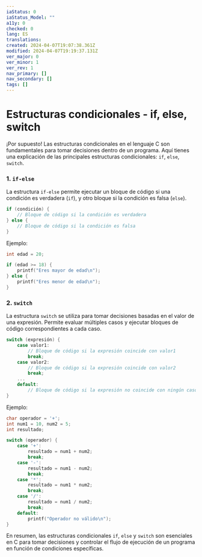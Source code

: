 ```yaml
---
iaStatus: 0
iaStatus_Model: ""
a11y: 0
checked: 0
lang: ES
translations: 
created: 2024-04-07T19:07:38.361Z
modified: 2024-04-07T19:19:37.131Z
ver_major: 0
ver_minor: 1
ver_rev: 1
nav_primary: []
nav_secondary: []
tags: []
---
```

# Estructuras condicionales - if, else, switch

¡Por supuesto! Las estructuras condicionales en el lenguaje C son fundamentales para tomar decisiones dentro de un programa. Aquí tienes una explicación de las principales estructuras condicionales: `if`, `else`, `switch`.

### 1. `if-else`

La estructura `if-else` permite ejecutar un bloque de código si una condición es verdadera (`if`), y otro bloque si la condición es falsa (`else`).

```c
if (condición) {
    // Bloque de código si la condición es verdadera
} else {
    // Bloque de código si la condición es falsa
}
```

Ejemplo:

```c
int edad = 20;

if (edad >= 18) {
    printf("Eres mayor de edad\n");
} else {
    printf("Eres menor de edad\n");
}
```

### 2. `switch`

La estructura `switch` se utiliza para tomar decisiones basadas en el valor de una expresión. Permite evaluar múltiples casos y ejecutar bloques de código correspondientes a cada caso.

```c
switch (expresión) {
    case valor1:
        // Bloque de código si la expresión coincide con valor1
        break;
    case valor2:
        // Bloque de código si la expresión coincide con valor2
        break;
    ...
    default:
        // Bloque de código si la expresión no coincide con ningún caso
}
```

Ejemplo:

```c
char operador = '+';
int num1 = 10, num2 = 5;
int resultado;

switch (operador) {
    case '+':
        resultado = num1 + num2;
        break;
    case '-':
        resultado = num1 - num2;
        break;
    case '*':
        resultado = num1 * num2;
        break;
    case '/':
        resultado = num1 / num2;
        break;
    default:
        printf("Operador no válido\n");
}
```

En resumen, las estructuras condicionales `if`, `else` y `switch` son esenciales en C para tomar decisiones y controlar el flujo de ejecución de un programa en función de condiciones específicas.